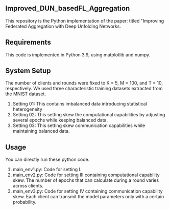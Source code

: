 ## Improved_DUN_basedFL_Aggregation

This repository is the Python implementation of the paper: titled "Improving Federated Aggregation with Deep Unfolding Networks.

## Requirements

This code is implemented in 
Python 3.9, using matplotlib and numpy.

## System Setup

The number of clients and rounds were fixed to K = 5, M = 100, and T = 10, respectively. We
used three characteristic training datasets extracted from the MNIST dataset.

1. Setting 01: This contains imbalanced data introducing statistical heterogeneity
2. Setting 02: This setting skew the computational capabilities by adjusting several epochs while keeping balanced data.
3. Setting 03: This setting skew communication capabilities while maintaining balanced data.



## Usage

You can directly run these python code.

1. main_env1.py: Code for setting I.
2. main_env2.py: Code for setting III containing computational capability skew. The number of epochs that can calculate during a round varies across clients.
3. main_env3.py: Code for setting IV containing communication capability skew. Each client can transmit the model parameters only with a certain probability.



